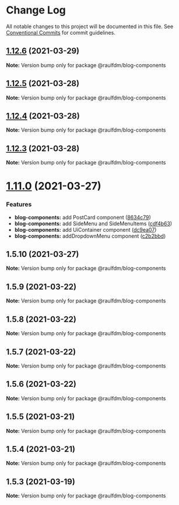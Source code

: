 # Change Log

All notable changes to this project will be documented in this file.
See [Conventional Commits](https://conventionalcommits.org) for commit guidelines.

## [1.12.6](https://github.com/raulfdm/raulmelo-dev-components/compare/@raulfdm/blog-components@1.12.5...@raulfdm/blog-components@1.12.6) (2021-03-29)

**Note:** Version bump only for package @raulfdm/blog-components

## [1.12.5](https://github.com/raulfdm/raulmelo-dev-components/compare/@raulfdm/blog-components@1.12.4...@raulfdm/blog-components@1.12.5) (2021-03-28)

**Note:** Version bump only for package @raulfdm/blog-components

## [1.12.4](https://github.com/raulfdm/raulmelo-dev-components/compare/@raulfdm/blog-components@1.12.3...@raulfdm/blog-components@1.12.4) (2021-03-28)

**Note:** Version bump only for package @raulfdm/blog-components

## [1.12.3](https://github.com/raulfdm/raulmelo-dev-components/compare/@raulfdm/blog-components@1.11.0...@raulfdm/blog-components@1.12.3) (2021-03-28)

**Note:** Version bump only for package @raulfdm/blog-components

# [1.11.0](https://github.com/raulfdm/raulmelo-dev-components/compare/@raulfdm/blog-components@1.5.10...@raulfdm/blog-components@1.11.0) (2021-03-27)

### Features

- **blog-components:** add PostCard component ([8634c79](https://github.com/raulfdm/raulmelo-dev-components/commit/8634c797b738615b1f76a34f751dc98de48e3ca4))
- **blog-components:** add SideMenu and SideMenuItems ([cdf4b63](https://github.com/raulfdm/raulmelo-dev-components/commit/cdf4b63c3983efb869ee237817dfed5b66ea6e4d))
- **blog-components:** add UiContainer component ([dc9ea07](https://github.com/raulfdm/raulmelo-dev-components/commit/dc9ea070662a31f0628fb9b5157d40f0461e2814))
- **blog-components:** addDropdownMenu component ([c2b2bbd](https://github.com/raulfdm/raulmelo-dev-components/commit/c2b2bbdbc46b2cea7de431b13916ef634dbd1152))

## 1.5.10 (2021-03-27)

**Note:** Version bump only for package @raulfdm/blog-components

## 1.5.9 (2021-03-22)

**Note:** Version bump only for package @raulfdm/blog-components

## 1.5.8 (2021-03-22)

**Note:** Version bump only for package @raulfdm/blog-components

## 1.5.7 (2021-03-22)

**Note:** Version bump only for package @raulfdm/blog-components

## 1.5.6 (2021-03-22)

**Note:** Version bump only for package @raulfdm/blog-components

## 1.5.5 (2021-03-21)

**Note:** Version bump only for package @raulfdm/blog-components

## 1.5.4 (2021-03-21)

**Note:** Version bump only for package @raulfdm/blog-components

## 1.5.3 (2021-03-19)

**Note:** Version bump only for package @raulfdm/blog-components
